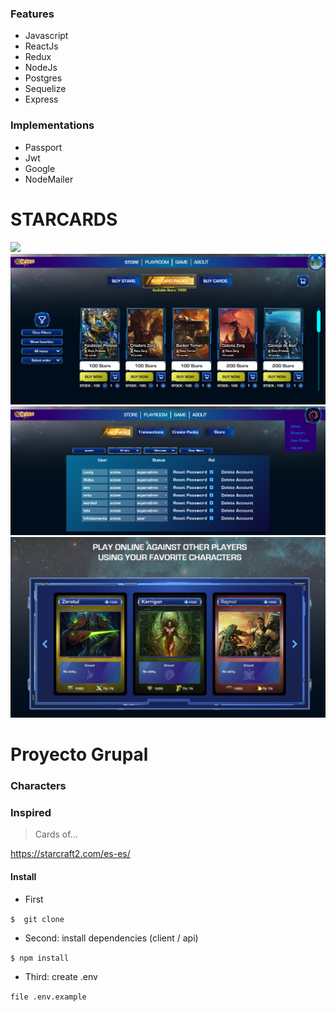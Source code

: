 ### Features

- Javascript
- ReactJs
- Redux
- NodeJs
- Postgres
- Sequelize
- Express

### Implementations

- Passport
- Jwt
- Google
- NodeMailer



# STARCARDS

![](https://github.com/fabian179rc/starcards/blob/dev/client/src/img/logoLanding.png?raw=true)
![](https://github.com/fabian179rc/StarCards/blob/master/StarCards.png)
![](https://github.com/fabian179rc/StarCards/blob/master/StarCards2.png)
![](https://github.com/fabian179rc/StarCards/blob/master/StarCards3.png)

Proyecto Grupal 
============

### Characters

### Inspired

> Cards of...

https://starcraft2.com/es-es/

#### Install

- First

`$  git clone`

- Second: install dependencies (client / api)

`$ npm install`

- Third: create .env

`file .env.example`
